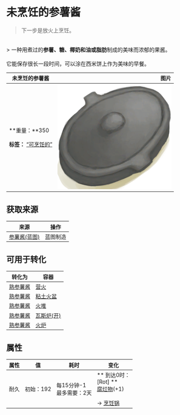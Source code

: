 # 未烹饪的参薯酱  
> 下一步是放火上烹饪。  
<br>  
> 一种用煮过的<b>参薯、糖、椰奶和油或脂肪</b>制成的美味而浓郁的果酱。<br><br>它能保存很长一段时间，可以涂在西米饼上作为美味的早餐。  
  
  未烹饪的参薯酱  |   图片   
 ----  |  ----:   
 **重量：**350<br><br>**标签：**	[“可烹饪的”](tag_Cookable.md)  |  <img decoding="async" src="Sprite/CookingPotClosed.png" href="a.md" style="max-width:300px;max-height:300px;">   
  
## 获取来源  
来源  |  操作  
----  |  ----  
[参薯酱(蓝图)](Bp_YamJam.md)  |  蓝图制造  
## 可用于转化  
转化为  |  容器  
----  |  ----  
[熟参薯酱](YamJamCooked.md)  |  [营火](Campfire.md)  
[熟参薯酱](YamJamCooked.md)  |  [粘土火盆](ClayFirePit.md)  
[熟参薯酱](YamJamCooked.md)  |  [火堆](Fire.md)  
[熟参薯酱](YamJamCooked.md)  |  [瓦斯炉(开)](GasCookerOn.md)  
[熟参薯酱](YamJamCooked.md)  |  [火炉](Stove.md)  
## 属性   
属性  |  值  |  耗时  |  变化  
----  |  ----  |  ----  |  ----  
耐久  |  初始：192  |  每15分钟-1<br>最多需要：2天  |  ** 到达0时： **<br>** [Rot] **<br>  [腐烂物](RottenRemains.md)(+1)<br><br>→ [烹饪锅](CookingPot.md)  
